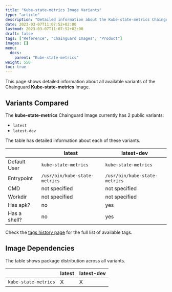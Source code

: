 ```yaml
---
title: "Kube-state-metrics Image Variants"
type: "article"
description: "Detailed information about the Kube-state-metrics Chainguard Image variants"
date: 2023-03-07T11:07:52+02:00
lastmod: 2023-03-07T11:07:52+02:00
draft: false
tags: ["Reference", "Chainguard Images", "Product"]
images: []
menu:
  docs:
    parent: "Kube-state-metrics"
weight: 550
toc: true
---
```


This page shows detailed information about all available variants of the Chainguard **Kube-state-metrics** Image.

## Variants Compared
The **kube-state-metrics** Chainguard Image currently has 2 public variants: 

- `latest`
- `latest-dev`

The table has detailed information about each of these variants.

|              | latest                        | latest-dev                    |
|--------------|-------------------------------|-------------------------------|
| Default User | `kube-state-metrics`          | `kube-state-metrics`          |
| Entrypoint   | `/usr/bin/kube-state-metrics` | `/usr/bin/kube-state-metrics` |
| CMD          | not specified                 | not specified                 |
| Workdir      | not specified                 | not specified                 |
| Has apk?     | no                            | yes                           |
| Has a shell? | no                            | yes                           |

Check the [tags history page](/chainguard/chainguard-images/reference/kube-state-metrics/tags_history/) for the full list of available tags.
## Image Dependencies
The table shows package distribution across all variants.

|                      | latest | latest-dev |
|----------------------|--------|------------|
| `kube-state-metrics` | X      | X          |
